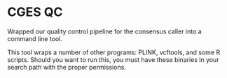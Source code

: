 CGES QC
===========

Wrapped our quality control pipeline for the consensus caller into a command line tool.

This tool wraps a number of other programs: PLINK, vcftools, and some R scripts. Should you want to run this, you must have these binaries in your search path with the proper permissions.
